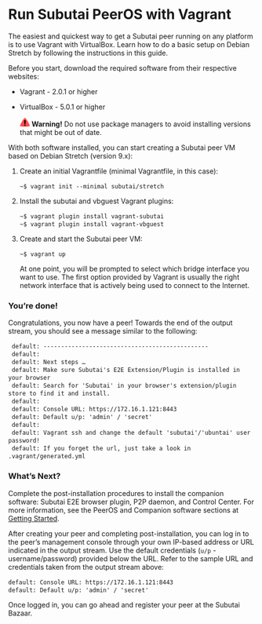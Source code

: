 # Run Subutai PeerOS with Vagrant
The easiest and quickest way to get a Subutai peer running on any platform is to use Vagrant with VirtualBox. Learn how to do a basic setup on Debian Stretch by following the instructions in this guide. 

Before you start, download the required software from their respective websites:
- Vagrant - 2.0.1 or higher
- VirtualBox - 5.0.1 or higher

   ![Warning](https://github.com/MarilizaC/icons/blob/master/Warning.png) **Warning!** Do not use package managers to avoid installing versions that might be out of date.

With both software installed, you can start creating a Subutai peer VM based on Debian Stretch (version 9.x):

1. Create an initial Vagrantfile (minimal Vagrantfile, in this case):
    ```
    ~$ vagrant init --minimal subutai/stretch
2. Install the subutai and vbguest Vagrant plugins:
    ```
    ~$ vagrant plugin install vagrant-subutai
    ~$ vagrant plugin install vagrant-vbguest
3. Create and start the Subutai peer VM:
    ```
    ~$ vagrant up
    ```
    At one point, you will be prompted to select which bridge interface you want to use. 
    The first option provided by Vagrant is usually the right network interface that is actively being used to connect to the Internet.

### You’re done!
Congratulations, you now have a peer! Towards the end of the output stream, you should see a message similar to the following:
``` default: SUCCESS: Your peer is up. Welcome to the Horde!
 default: -----------------------------------------------
 default:
 default: Next steps …
 default: Make sure Subutai's E2E Extension/Plugin is installed in your browser
 default: Search for 'Subutai' in your browser's extension/plugin store to find it and install.
 default:
 default: Console URL: https://172.16.1.121:8443
 default: Default u/p: 'admin' / 'secret'
 default:
 default: Vagrant ssh and change the default 'subutai'/'ubuntai' user password!
 default: If you forget the url, just take a look in .vagrant/generated.yml
```
### What’s Next?
Complete the post-installation procedures to install the companion software: Subutai E2E browser plugin, P2P daemon, and Control Center.	For more information, see the PeerOS and Companion software sections at [Getting Started](https://subutai.io/getting-started.html#E2E).

After creating your peer and completing post-installation, you can log in to the peer’s management console through your own IP-based address or URL indicated in the output stream. Use the default credentials (`u/p` - username/password) provided below the URL. Refer to the sample URL and credentials taken from the output stream above:
```
default: Console URL: https://172.16.1.121:8443
default: Default u/p: 'admin' / 'secret'
```
Once logged in, you can go ahead and register your peer at the Subutai Bazaar.
